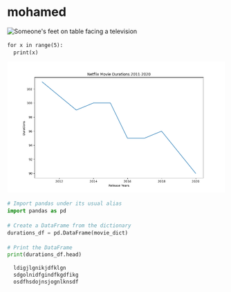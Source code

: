
  <h1> mohamed </h1>
  
  
<p><img src="https://assets.datacamp.com/production/project_1237/img/netflix.jpg" alt="Someone's feet on table facing a television"></p>
  <code>for x in range(5):
  print(x)</code>
  
  <p><p>
  
  
  
  
![png](Figure_1.png)  
  
  
```python
# Import pandas under its usual alias
import pandas as pd

# Create a DataFrame from the dictionary
durations_df = pd.DataFrame(movie_dict)

# Print the DataFrame
print(durations_df.head)
```
```
  ldigjlgnikjdfklgn
  sdgolnidfgindfkgdfikg
  osdfhsdojnsjognlknsdf
  ```
 
